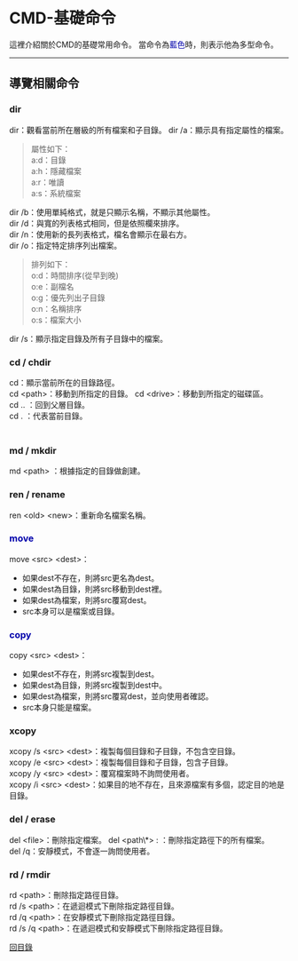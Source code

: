 # CMD-基礎命令
這裡介紹關於CMD的基礎常用命令。
當命令為<font color="0000ab">藍色</font>時，則表示他為多型命令。

---
## 導覽相關命令  
### dir  
dir：觀看當前所在層級的所有檔案和子目錄。
dir /a：顯示具有指定屬性的檔案。  
> 屬性如下：  
> a:d：目錄  
> a:h：隱藏檔案  
> a:r：唯讀  
> a:s：系統檔案  
  
dir /b：使用單純格式，就是只顯示名稱，不顯示其他屬性。  
dir /d：與寬的列表格式相同，但是依照欄來排序。  
dir /n：使用新的長列表格式，檔名會顯示在最右方。  
dir /o：指定特定排序列出檔案。  
> 排列如下：  
> o:d：時間排序(從早到晚)  
> o:e：副檔名  
> o:g：優先列出子目錄  
> o:n：名稱排序  
> o:s：檔案大小  
  
dir /s：顯示指定目錄及所有子目錄中的檔案。  
  
### cd / chdir  
cd：顯示當前所在的目錄路徑。  
cd \<path\>：移動到所指定的目錄。
cd \<drive\>：移動到所指定的磁碟區。  
cd .. ：回到父層目錄。  
cd . ：代表當前目錄。  
　　
### md / mkdir  
md \<path\> ：根據指定的目錄做創建。  
  
### ren / rename
ren \<old\> \<new\>：重新命名檔案名稱。  
  
### <font color="0000ab">move</font>  
move \<src\> \<dest\>：  
* 如果dest不存在，則將src更名為dest。  
* 如果dest為目錄，則將src移動到dest裡。  
* 如果dest為檔案，則將src覆寫dest。
* src本身可以是檔案或目錄。
  
### <font color="0000ab">copy</font>  
copy \<src\> \<dest\>：  
* 如果dest不存在，則將src複製到dest。
* 如果dest為目錄，則將src複製到dest中。
* 如果dest為檔案，則將src覆寫dest，並向使用者確認。
* src本身只能是檔案。
  
### xcopy
xcopy /s \<src\> \<dest\>：複製每個目錄和子目錄，不包含空目錄。  
xcopy /e \<src\> \<dest\>：複製每個目錄和子目錄，包含子目錄。  
xcopy /y \<src\> \<dest\>：覆寫檔案時不詢問使用者。  
xcopy /i \<src\> \<dest\>：如果目的地不存在，且來源檔案有多個，認定目的地是目錄。  
  
### del / erase
del \<file\>：刪除指定檔案。
del \<path\\*\>  : ：刪除指定路徑下的所有檔案。  
del /q：安靜模式，不會逐一詢問使用者。  
  
### rd / rmdir
rd \<path\>：刪除指定路徑目錄。  
rd /s \<path\>：在遞迴模式下刪除指定路徑目錄。  
rd /q \<path\>：在安靜模式下刪除指定路徑目錄。  
rd /s /q \<path\>：在遞迴模式和安靜模式下刪除指定路徑目錄。  

  
  
[回目錄](README.md)